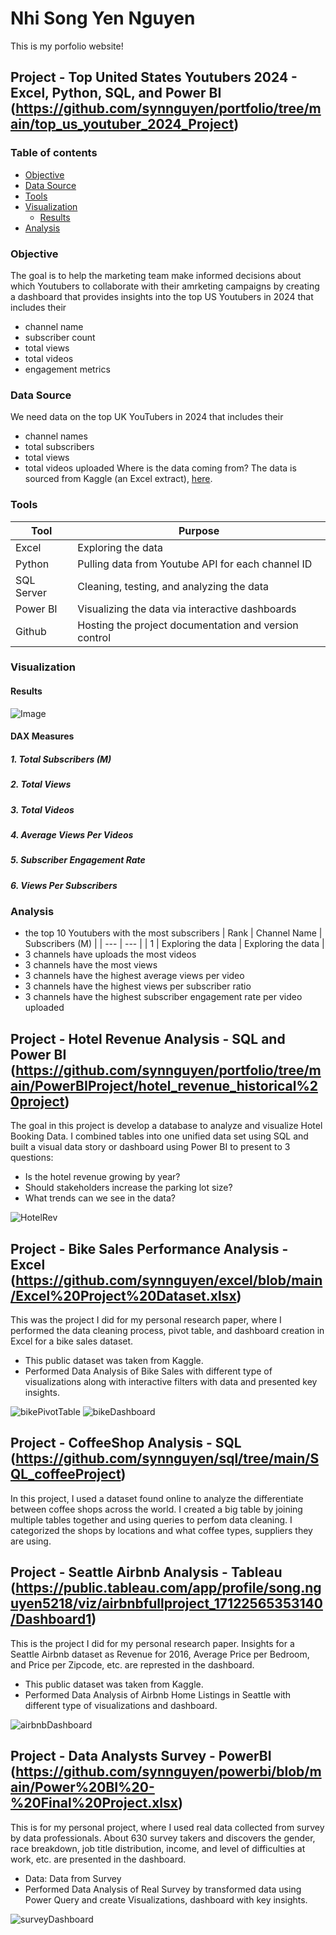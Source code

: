 # Nhi Song Yen Nguyen

This is my porfolio website!
## Project - Top United States Youtubers 2024 - Excel, Python, SQL, and Power BI (https://github.com/synnguyen/portfolio/tree/main/top_us_youtuber_2024_Project)
###  Table of contents

- [Objective](#Objective)
- [Data Source](#data-source)
- [Tools](#tools)
- [Visualization](#visulization)
  - [Results](#results)
- [Analysis](#analysis)

### Objective
The goal is to help the marketing team make informed decisions about which Youtubers to collaborate with their amrketing campaigns by creating a dashboard that provides insights into the top US Youtubers in 2024 that includes their
* channel name
* subscriber count
* total views
* total videos
* engagement metrics
### Data Source
We need data on the top UK YouTubers in 2024 that includes their
* channel names
* total subscribers
* total views
* total videos uploaded
Where is the data coming from? The data is sourced from Kaggle (an Excel extract), [here](https://www.kaggle.com/datasets/bhavyadhingra00020/top-100-social-media-influencers-2024-countrywise?resource=download).
### Tools
| Tool | Purpose |
| --- | --- |
| Excel | Exploring the data |
| Python | Pulling data from Youtube API for each channel ID |
| SQL Server | Cleaning, testing, and analyzing the data |
| Power BI | Visualizing the data via interactive dashboards |
| Github | Hosting the project documentation and version control |
### Visualization
#### Results
![Image](https://github.com/user-attachments/assets/a789bfd5-c64b-4ce8-8089-ce528e4191b2)
#### DAX Measures
##### 1. Total Subscribers (M)
##### 2. Total Views
##### 3. Total Videos
##### 4. Average Views Per Videos
##### 5. Subscriber Engagement Rate
##### 6. Views Per Subscribers
### Analysis
* the top 10 Youtubers with the most subscribers
| Rank | Channel Name | Subscribers (M) |
| --- | --- |
| 1 | Exploring the data | Exploring the data |
* 3 channels have uploads the most videos
* 3 channels have the most views
* 3 channels have the highest average views per video
* 3 channels have the highest views per subscriber ratio
* 3 channels have the highest subscriber engagement rate per video uploaded


## Project - Hotel Revenue Analysis - SQL and Power BI (https://github.com/synnguyen/portfolio/tree/main/PowerBIProject/hotel_revenue_historical%20project)

The goal in this project is develop a database to analyze and visualize Hotel Booking Data. I combined tables into one unified data set using SQL and built a visual data story or dashboard using Power BI to present to 3 questions:

* Is the hotel revenue growing by year?
* Should stakeholders increase the parking lot size?
* What trends can we see in the data?

![HotelRev](https://github.com/user-attachments/assets/15bf292f-2a13-42ca-a174-26ee2aeef7c4)

## Project - Bike Sales Performance Analysis - Excel (https://github.com/synnguyen/excel/blob/main/Excel%20Project%20Dataset.xlsx)

This was the project I did for my personal research paper, where I performed the data cleaning process, pivot table, and dashboard creation in Excel for a bike sales dataset.

* This public dataset was taken from Kaggle.
* Performed Data Analysis of Bike Sales with different type of visualizations along with interactive filters with data and presented key insights.

![bikePivotTable](https://github.com/synnguyen/portfolio/assets/168029185/de86d049-6b13-4c82-96c2-7d2952a02e31)
![bikeDashboard](https://github.com/synnguyen/portfolio/assets/168029185/c6b50375-fa2a-4e9a-a85f-6fd0f7f79f2d)


## Project - CoffeeShop Analysis - SQL (https://github.com/synnguyen/sql/tree/main/SQL_coffeeProject)

In this project, I used a dataset found online to analyze the differentiate between coffee shops across the world. I created a big table by joining multiple tables together and using queries to perfom data cleaning. I categorized the shops by locations and what coffee types, suppliers they are using.  


## Project - Seattle Airbnb Analysis - Tableau (https://public.tableau.com/app/profile/song.nguyen5218/viz/airbnbfullproject_17122565353140/Dashboard1)

This is the project I did for my personal research paper. Insights for a Seattle Airbnb dataset as Revenue for 2016, Average Price per Bedroom, and Price per Zipcode, etc. are represted in the dashboard.

* This public dataset was taken from Kaggle.
* Performed Data Analysis of Airbnb Home Listings in Seattle with different type of visualizations and dashboard.

![airbnbDashboard](https://github.com/synnguyen/portfolio/assets/168029185/fece8638-a6ba-4667-94cf-e958253a0f3b)


## Project - Data Analysts Survey - PowerBI (https://github.com/synnguyen/powerbi/blob/main/Power%20BI%20-%20Final%20Project.xlsx)

This is for my personal project, where I used real data collected from survey by data professionals. About 630 survey takers and discovers the gender, race breakdown, job title distribution, income, and level of difficulties at work, etc. are presented in the dashboard.

* Data: Data from Survey
* Performed Data Analysis of Real Survey by transformed data using Power Query and create Visualizations, dashboard with key insights.

![surveyDashboard](https://github.com/synnguyen/portfolio/assets/168029185/ec0fabbf-6090-4509-bc7e-6f1765a4091a)


